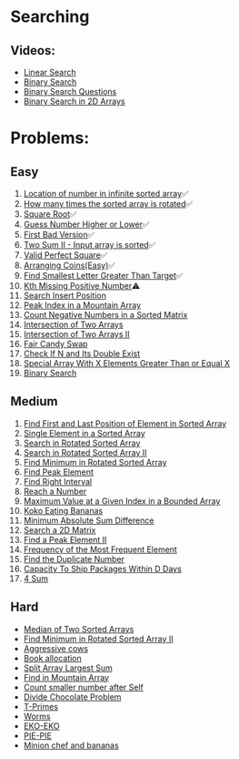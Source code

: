 

# Searching

## Videos:

- [Linear Search](https://youtu.be/_HRA37X8N_Q)
- [Binary Search](https://youtu.be/f6UU7V3szVw)
- [Binary Search Questions](https://youtu.be/W9QJ8HaRvJQ)
- [Binary Search in 2D Arrays](https://youtu.be/enI_KyGLYPo)

# Problems:

## Easy

1. [Location of number in infinite sorted array](https://www.geeksforgeeks.org/find-position-element-sorted-array-infinite-numbers/)✅
2. [How many times the sorted array is rotated](https://www.geeksforgeeks.org/find-rotation-count-rotated-sorted-array/)✅
3. [Square Root](https://leetcode.com/problems/sqrtx/)✅
4. [Guess Number Higher or Lower](https://leetcode.com/problems/guess-number-higher-or-lower/)✅
5. [First Bad Version](https://leetcode.com/problems/first-bad-version/)✅
6. [Two Sum II - Input array is sorted](https://leetcode.com/problems/two-sum-ii-input-array-is-sorted/)✅
7. [Valid Perfect Square](https://leetcode.com/problems/valid-perfect-square/)✅
8. [Arranging Coins(Easy)](https://leetcode.com/problems/arranging-coins/)✅
9. [Find Smallest Letter Greater Than Target](https://leetcode.com/problems/find-smallest-letter-greater-than-target/)✅
10. [Kth Missing Positive Number](https://leetcode.com/problems/kth-missing-positive-number/)⚠️
11. [Search Insert Position](https://leetcode.com/problems/search-insert-position/)
12. [Peak Index in a Mountain Array](https://leetcode.com/problems/peak-index-in-a-mountain-array/)
13. [Count Negative Numbers in a Sorted Matrix](https://leetcode.com/problems/count-negative-numbers-in-a-sorted-matrix/)
14. [Intersection of Two Arrays](https://leetcode.com/problems/intersection-of-two-arrays/)
15. [Intersection of Two Arrays II](https://leetcode.com/problems/intersection-of-two-arrays-ii/)
16. [Fair Candy Swap](https://leetcode.com/problems/fair-candy-swap/)
17. [Check If N and Its Double Exist](https://leetcode.com/problems/check-if-n-and-its-double-exist/)
18. [Special Array With X Elements Greater Than or Equal X](https://leetcode.com/problems/special-array-with-x-elements-greater-than-or-equal-x/)
19. [Binary Search](https://leetcode.com/problems/binary-search/)

## Medium
1. [Find First and Last Position of Element in Sorted Array](https://leetcode.com/problems/find-first-and-last-position-of-element-in-sorted-array/)
2. [Single Element in a Sorted Array](https://leetcode.com/problems/single-element-in-a-sorted-array/)
3. [Search in Rotated Sorted Array](https://leetcode.com/problems/search-in-rotated-sorted-array/)
4. [Search in Rotated Sorted Array II](https://leetcode.com/problems/search-in-rotated-sorted-array-ii/)
5. [Find Minimum in Rotated Sorted Array](https://leetcode.com/problems/find-minimum-in-rotated-sorted-array/)
6. [Find Peak Element](https://leetcode.com/problems/find-peak-element/)
7. [Find Right Interval](https://leetcode.com/problems/find-right-interval/)
8. [Reach a Number](https://leetcode.com/problems/reach-a-number/)
9. [Maximum Value at a Given Index in a Bounded Array](https://leetcode.com/problems/maximum-value-at-a-given-index-in-a-bounded-array/)
10. [Koko Eating Bananas](https://leetcode.com/problems/koko-eating-bananas/)
11. [Minimum Absolute Sum Difference](https://leetcode.com/problems/minimum-absolute-sum-difference/)
12. [Search a 2D Matrix](https://leetcode.com/problems/search-a-2d-matrix/)
13. [Find a Peak Element II](https://leetcode.com/problems/find-a-peak-element-ii/)
14. [Frequency of the Most Frequent Element](https://leetcode.com/problems/frequency-of-the-most-frequent-element/)
15. [Find the Duplicate Number](https://leetcode.com/problems/find-the-duplicate-number/)
16. [Capacity To Ship Packages Within D Days](https://leetcode.com/problems/capacity-to-ship-packages-within-d-days/)
17. [4 Sum](https://leetcode.com/problems/4sum/)

## Hard
- [Median of Two Sorted Arrays](https://leetcode.com/problems/median-of-two-sorted-arrays/)
- [Find Minimum in Rotated Sorted Array II](https://leetcode.com/problems/find-minimum-in-rotated-sorted-array-ii/)
- [Aggressive cows](https://www.spoj.com/problems/AGGRCOW/)
- [Book allocation](https://www.geeksforgeeks.org/allocate-minimum-number-pages/)
- [Split Array Largest Sum](https://leetcode.com/problems/split-array-largest-sum/)
- [Find in Mountain Array](https://leetcode.com/problems/find-in-mountain-array/)
- [Count smaller number after Self](https://leetcode.com/problems/count-of-smaller-numbers-after-self/)
- [Divide Chocolate Problem](https://curiouschild.github.io/leetcode/2019/06/21/divide-chocolate.html)
- [T-Primes](https://codeforces.com/problemset/problem/230/B)
- [Worms](https://codeforces.com/problemset/problem/474/B)
- [EKO-EKO](https://www.spoj.com/problems/EKO/)
- [PIE-PIE](https://www.spoj.com/problems/PIE/)
- [Minion chef and bananas](https://www.codechef.com/problems/MINEAT)

